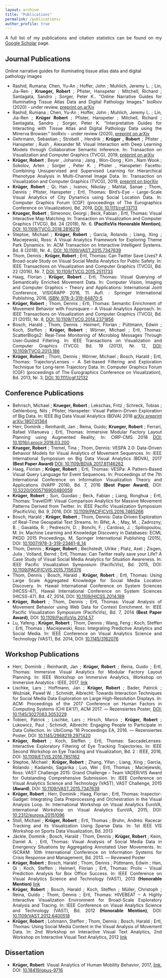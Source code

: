 ```yaml
---
layout: archive
title: "Publications"
permalink: /publications/
author_profile: true
---
```


<p style="font-size:14px;max-width:600px;text-align:justify">A full list of my publications and citation statistics can be found on my <a href="https://scholar.google.com/citations?user=UHmEAooAAAAJ" target="_blank"><u>Google Scholar</u></a> page.</p>

Journal Publications
------

Online narrative guides for illuminating tissue atlas data and digital pathology images

* <div style="font-size:14px;max-width:600px;text-align:justify">Rashid, Rumana; Chen, Yu-An ; Hoffer, John ; Muhlich, Jeremy L. ; Lin, Jia-Ren ; <b>Krueger, Robert</b> ; Pfister, Hanspeter ; Mitchell, Richard ; Santagata, Sandro ; Sorger, Peter K.. "Online Narrative Guides for Illuminating Tissue Atlas Data and Digital Pathology Images." bioRxiv (2020) - under review, <a href="https://www.biorxiv.org/content/10.1101/2020.03.27.001834v2.full.pdf" target="_blank"><u>preprint on arXiv</u></a></div>

* <div style="font-size:14px;max-width:600px;text-align:justify">Rashid, Rumana ; Chen, Yu-An ; Hoffer, John ; Muhlich, Jeremy L. ; Lin, Jia-Ren ; <b>Krüger Robert</b> ; Pfister, Hanspeter ; Mitchell, Richard ; Santagata, Sandro ; Sorger, Peter K. "Interpretative Guides for Interacting with Tissue Atlas and Digital Pathology Data using the Minerva Browser." bioRxiv - under review (2020), <a href="https://www.biorxiv.org/content/10.1101/2020.03.27.001834v1.full.pdf" target="_blank"><u>preprint on arXiv</u></a></div>

* <div style="font-size:14px;max-width:600px;text-align:justify">Gehrmann, Sebastian ; Strobelt , Hendrik ; <b>Krüger , Robert</b> ; Pfister , Hanspeter ; Rush , Alexander M: Visual Interaction with Deep Learning Models through Collaborative Semantic Inference. In: Transaction on Visualization and Computer Graphics (TVCG), 2019, <a href="https://arxiv.org/pdf/1907.10739.pdf" target="_blank"><u>preprint on arXiv</u></a></div>

* <div style="font-size:14px;max-width:600px;text-align:justify"><b>Krüger, Robert</b> ; Beyer , Johanna ; Jang , Won-Dong ; Kim , Nam Wook ; Sokolov, Arten ; Sorger , Peter K. ; Pfister , Hanspeter: Facetto: Combining Unsupervised and Supervised Learning for Hierarchical Phenotype Analysis in Multi-Channel Image Data. In: Transaction on Visualization and Computer Graphics (TVCG), 2019, <a href="https://doi.org/10.1101/722918" target="_blank"><u>preprint on biorXiv</u></a></div>

* <div style="font-size:14px;max-width:600px;text-align:justify"><b>Krüger, Robert</b> ; Qi, Han ; Ivanov, Nikolay ; Mahtal, Sanae ; Thom, Dennis ; Pfister, Hanspeter ; Ertl, Thomas: Bird’s-Eye - Large-Scale Visual Analytics of City Dynamics using Social Location Data. In: Computer Graphics Forum (CGF) (proceedings of The Eurographics Conference on Visualization), Bd. 2019, <a href="https://doi.org/10.1111/cgf.13713" target="_blank">DOI: <u>10.1111/cgf.13713</u></a></div>

* <div style="font-size:14px;max-width:600px;text-align:justify"><b>Krueger, Robert</b> ; Simeonov, Georgi ; Beck, Fabian ; Ertl, Thomas: Visual Interactive Map Matching. In: Transaction on Visualization and Computer Graphics (TVCG), Bd. 24 (2018), Nr. 6. <b>(PacificVis Honorable Mention)</b>, <a href="https://doi.org/10.1109/TVCG.2018.2816219" target="_blank">DOI: <u>10.1109/TVCG.2018.2816219</u></a></div>

* <div style="font-size:14px;max-width:600px;text-align:justify">Steptoe, Michael ; <b>Krüger, Robert</b> ; Garcia, Rolando ; Liang, Xing ; Maciejewski, Ross: A Visual Analytics Framework for Exploring Theme Park Dynamics. In: ACM Transaction on Interactive Intelligent Systems. Bd. 8 (2018), Nr. 4., <a href="https://doi.org/10.1109/VAST.2015.7347639" target="_blank">DOI: <u>10.1109/VAST.2015.7347639</u></a></div>

* <div style="font-size:14px;max-width:600px;text-align:justify">Thom, Dennis ; <b>Krüger, Robert</b> ; Ertl, Thomas: Can Twitter Save Lives? A Broad-scale Study on Visual Social Media Analytics for Public Safety. In: IEEE Transactions on Visualization and Computer Graphics (TVCG), Bd. 22 (2016), Nr. 7, <a href="https://doi.org/10.1109/TVCG.2015.2511733" target="_blank">DOI: <u>10.1109/TVCG.2015.2511733</u></a></div>

* <div style="font-size:14px;max-width:600px;text-align:justify">Haag, Florian ; <b>Krüger, Robert</b> ; Ertl, Thomas: Visual Querying of Semantically Enriched Movement Data. In: Computer Vision, Imaging and Computer Graphics – Theory and Applications: International Joint Conference, VISIGRAPP 2016, 11. Aufl. : Springer International Publishing, 2016, <a href="https://link.springer.com/chapter/10.1007/978-3-319-64870-5_12" target="_blank">ISBN: <u>978-3-319-64870-5</u></a></div>

* <div style="font-size:14px;max-width:600px;text-align:justify"><b>Krüger, Robert</b> ; Thom, Dennis ; Ertl, Thomas: Semantic Enrichment of Movement Behavior with Foursquare – A Visual Analytics Approach. In: IEEE Transactions on Visualization and Computer Graphics (TVCG), Bd. 21 (2015), Nr. 8, <a href="https://doi.org/10.1109/TVCG.2014.2371856" target="_blank">DOI: <u>10.1109/TVCG.2014.2371856</u></a></div>

* <div style="font-size:14px;max-width:600px;text-align:justify">Bosch, Harald ; Thom, Dennis ; Heimerl, Florian ; Püttmann, Edwin ; Koch, Steffen ; <b>Krüger, Robert</b> ; Wörner, Michael ; Ertl, Thomas: ScatterBlogs2: Real-Time Monitoring of Microblog Messages Through User-Guided Filtering. In: IEEE Transactions on Visualization and Computer Graphics (TVCG). Bd. 19 (2013), Nr. 12, <a href="https://doi.org/10.1109/TVCG.2013.186" target="_blank">DOI: <u>10.1109/TVCG.2013.186</u></a></div>

* <div style="font-size:14px;max-width:600px;text-align:justify"><b>Krüger, Robert</b> ; Thom, Dennis ; Wörner, Michael ; Bosch, Harald ; Ertl, Thomas: TrajectoryLenses – A Set-based Filtering and Exploration Technique for Long-term Trajectory Data. In: Computer Graphics Forum (CGF) (proceedings of The Eurographics Conference on Visualization), Bd. 2013, Nr. 3, <a href="https://doi.org/10.1111/cgf.12132" target="_blank">DOI: <u>10.1111/cgf.12132</u></a></div>

Conference Publications
------


* <div style="font-size:14px;max-width:600px;text-align:justify">Behrisch, Michael ; <b>Krueger, Robert</b> ; Lekschas, Fritz ; Schreck, Tobias ; Gehlenborg, Nils ; Pfister, Hanspeter: Visual Pattern-Driven Exploration of Big Data. In: IEEE Big Data Visual Analytics (BDVA) 2018 <a href="https://arxiv.org/abs/1807.01364" target="_blank"> <u>arXiv preprint arXiv:1807.01364</u></a></div>

* <div style="font-size:14px;max-width:600px;text-align:justify">Herr, Dominik ; Reinhardt, Jan ; Reina, Guido; <b>Krueger, Robert</b> ; Ferrari, Rafael Villanueva ; Ertl, Thomas: Immersive Modular Factory Layout Planning using Augmented Reality, In: CIRP-CMS 2018 <a href="https://doi.org/10.1016/j.procir.2018.03.200" target="_blank">DOI: <u>10.1016/j.procir.2018.03.200</u></a></div>

* <div style="font-size:14px;max-width:600px;text-align:justify"><b>Krueger, Robert</b> ; Tremel, Tina ; Thom, Dennis: VESPA 2.0: Data-Driven Behavior Models for Visual Analytics of Movement Sequences. In: IEEE International Symposium on Big Data Visual Analytics (BDVA), 2017 <b>(Best Paper Award)</b> <a href="https://doi.org/10.1109/BDVA.2017.8114626" target="_blank">DOI: <u>10.1109/BDVA.2017.81146262</u></a></div>

* <div style="font-size:14px;max-width:600px;text-align:justify">Haag, Florian ; <b>Krüger, Robert</b> ; Ertl, Thomas: VESPa: A Pattern-Based Visual Query Language for Event Sequences. In: Proceedings of the 7th International Conference on Information Visualization Theory and Applications (IVAPP 2016), Bd. 7, 2016 <b>(Best Paper Award)</b>, DOI: <a href="https://doi.org/10.5220/0005716900480059" target="_blank"><u>10.5220/0005716900480059</u></a></div>

* <div style="font-size:14px;max-width:600px;text-align:justify"><b>Krüger, Robert</b> ; Sun, Guodao ; Beck, Fabian ; Liang, Ronghua ; Ertl, Thomas: TravelDiff: Visual Comparison Analytics for Massive Movement Patterns Derived from Twitter. In: IEEE Pacific Visualization Symposium (PacificVis), Bd. 9, 2016, DOI: <a href="https://doi.org/10.1109/PACIFICVIS.2016.7465266" target="_blank"><u>10.1109/PACIFICVIS.2016.7465266</u></a></div>

* <div style="font-size:14px;max-width:600px;text-align:justify">Bosch, Harald ; <b>Krüger, Robert</b> ; Thom, Dennis: Data-Driven Exploration of Real-Time Geospatial Text Streams. In: Bifet, A. ; May, M. ; Zadrozny, B. ; Gavalda, R. ; Pedreschi, D. ; Bonchi, F. ; Cardoso, J. ; Spiliopoulou, M. In: Machine Learning and Knowledge Discovery in Databases: ECML PKDD 2015 Proceedings, M, Springer International Publishing (2015), DOI: <a href="https://doi.org/10.1007/978-3-319-23461-8_14" target="_blank"><u>10.1007/978-3-319-23461-8_14</u></a></div>

* <div style="font-size:14px;max-width:600px;text-align:justify">Thom, Dennis ; <b>Krüger, Robert</b> ; Bechstedt, Ulrike ; Platz, Axel ; Zisgen, Julia ; Volland, Bernd ; Ertl, Thomas: Can Twitter really save your Life? A Case Study of Visual Social Media Analytics for Situation Awareness. In: IEEE Pacific Visualization Symposium (PacificVis), Bd. 2015, DOI: <a href="https://doi.org/10.1109/PACIFICVIS.2015.7156376" target="_blank"><u>10.1109/PACIFICVIS.2015.7156376</u></a></div>

* <div style="font-size:14px;max-width:600px;text-align:justify">Thom, Dennis ; Bosch, Harald ; <b>Krüger, Robert</b> ; Ertl, Thomas: Using Large Scale Aggregated Knowledge for Social Media Location Discovery. In: Hawaii International Conference on System Sciences (HICSS-47), Hawaii International Conference on System Sciences (HICSS-47). Bd. 47, 2014, DOI: <a href="https://doi.org/10.1109/HICSS.2014.189" target="_blank"><u>10.1109/HICSS.2014.189</u></a></div>

* <div style="font-size:14px;max-width:600px;text-align:justify"><b>Krüger, Robert</b> ; Thom, Dennis ; Ertl, Thomas: Visual Analysis of Movement Behavior using Web Data for Context Enrichment. In: IEEE Pacific Visualization Symposium (PacificVis), Bd. 7, 2014 <b>(Best Paper Award)</b>, DOI: <a href="https://doi.org/10.1109/PacificVis.2014.57" target="_blank"><u>10.1109/PacificVis.2014.57</u></a></div>

* <div style="font-size:14px;max-width:600px;text-align:justify">Lu, Yafeng ; <b>Krüger, Robert</b> ; Thom, Dennis ; Wang, Feng ; Koch, Steffen ; Ertl, Thomas ; Maciejewski, Ross: Integrating Predictive Analytics and Social Media. In: IEEE Conference on Visual Analytics Science and Technology (VAST), Bd. 2014, DOI: <a href="http://doi.acm.org/10.1145/3162076" target="_blank"><u>10.1145/3162076</u></a></div>

Workshop Publications
------

* <div style="font-size:14px;max-width:600px;text-align:justify">Herr, Dominik ; Reinhardt, Jan ; <b>Krüger, Robert</b> ; Reina, Guido ; Ertl, Thomas: Immersive Visual Analytics for Modular Factory Layout Planning. In: IEEE Workshop on Immersive Analytics, Workshop on Immersive Analytics : IEEE, 2017, <a href="http://www.aviz.fr/~bbach/immersive2017/papers/IA_2278-paper.pdf" target="_blank"><u>link</u></a></div>

* <div style="font-size:14px;max-width:600px;text-align:justify">Lischke, Lars ; Hoffmann, Jan ; <b>Krüger, Robert</b> ; Bader, Patrick ; Woźniak, Paweł W. ; Schmidt, Albrecht: Towards Interaction Techniques for Social Media Data Exploration on Large High-Resolution Displays. In: ACM: Proceedings of the 2017 Conference on Human Factors in Computing Systems (CHI EA’17), ACM 2017. — Rezensiertes Poster, <a href="http://doi.acm.org/10.1145/3027063.3053229" target="_blank">DOI: <u>10.1145/3027063.3053229</u></a></div>

* <div style="font-size:14px;max-width:600px;text-align:justify">Tobien, Patrick ; Lischke, Lars ; Hirsch, Marco ; <b>Krüger, Robert</b> ; Lukowicz, Paul ; Schmidt, Albrecht: Engaging People to Participate in Data Collection. In: UbiComp ’16 Proceedings EA, 2016. — Rezensiertes Poster, DOI: <a href="https://doi.org/10.1145/2968219.2971420" target="_blank"><u>10.1145/2968219.2971420</u></a></div>

* <div style="font-size:14px;max-width:600px;text-align:justify"><b>Krüger, Robert</b> ; Koch, Steffen ; Ertl, Thomas: SaccadeLenses: Interactive Exploratory Filtering of Eye Tracking Trajectories. In: IEEE Second Workshop on Eye Tracking and Visualization, Bd. 2 : IEEE, 2016, DOI: <a href="https://doi.org/10.1109/ETVIS.2016.7851162" target="_blank"><u>10.1109/ETVIS.2016.7851162</u></a></div>

* <div style="font-size:14px;max-width:600px;text-align:justify">Steptoe, Michael ; <b>Krüger, Robert</b> ; Zhang, Yifan ; Liang, Xing ; Garcia, Rolando ; Kadambi, Sagarika ; Luo, Wei ; Ertl, Thomas ; Maciejewski, Ross: VAST Challenge 2015: Grand Challenge – Team VADER/VIS Award for Outstanding Comprehensive Submission. In: IEEE Conference on Visual Analytics Science and Technology (VAST), VAST Challenge, 2015 <b>(Award)</b>,  DOI: <a href="https://doi.org/10.1109/VAST.2015.7347639" target="_blank"><u>10.1109/VAST.2015.7347639</u></a></div>

* <div style="font-size:14px;max-width:600px;text-align:justify"><b>Krüger, Robert</b> ; Herr, Dominik ; Haag, Florian ; Ertl, Thomas: Inspector-Gadget: Integrating Data Preprocessing and Orchestration in the Visual Analysis Loop. In: International Workshop on Visual Analytics EuroVA, International Workshop on Visual Analytics EuroVA, 2015, DOI: <a href="http://dx.doi.org/10.2312/eurova.20151096" target="_blank"><u>10.2312/eurova.20151096</u></a></div>

* <div style="font-size:14px;max-width:600px;text-align:justify">Stoll, Michael ; <b>Krüger, Robert</b> ; Ertl, Thomas ; Bruhn, Andrés: Racecar Tracking and its Visualization Using Sparse Data. In: 1st IEEE VIS Workshop on Sports Data Visualization, Bd. 2013</div>

* <div style="font-size:14px;max-width:600px;text-align:justify">Jäckle, Dominik ; Bosch, Harald ; Thom, Dennis ; <b>Krüger, Robert</b> ; Keim, Daniel A. ; Ertl, Thomas: Visual Analysis of Social Media Data in Emergency Situations by Aggregating Annotated User Movements. In: ISCRAM: 10th International Conference on Information Systems for Crisis Response and Management, Bd. 2013. — Reviewed Poster</div>

* <div style="font-size:14px;max-width:600px;text-align:justify"><b>Krüger, Robert</b> ; Bosch, Harald ; Thom, Dennis ; Püttmann, Edwin ; Han, Qi ; Koch, Steffen ; Heimerl, Florian ; Ertl, Thomas: Prolix – Visual Prediction Analysis for Box Office Success. In: IEEE Conference on Visual Analytics Science and Technology (VAST), 2013 <b>(Honorable Mention)</b> <a href="https://www.researchgate.net/profile/R_Krueger/publication/260864010_Prolix-Visual_Prediction_Analysis_for_Box_Office_Success/links/575d360f08aec91374ae7a6a/Prolix-Visual-Prediction-Analysis-for-Box-Office-Success.pdf"  target="_blank"><u>link</u></a></div>
  
* <div style="font-size:14px;max-width:600px;text-align:justify"><b>Krüger, Robert</b> ; Bosch, Harald ; Koch, Steffen ; Müller, Christoph ; Reina, Guido ; Thom, Dennis ; Ertl, Thomas: HIVEBEAT – A Highly Interactive Visualization Environment for Broad-Scale Exploratory Analysis and Tracing. In: IEEE Conference on Visual Analytics Science and Technology (VAST), Bd. 2012 <b>(Honorable Mention)</b>, DOI: <a href="https://doi.org/10.1109/VAST.2012.6400518" target="_blank"><u>10.1109/VAST.2012.6400518</u></a></div>

* <div style="font-size:14px;max-width:600px;text-align:justify"><b>Krüger, Robert</b> ; Lohmann, Steffen ; Thom, Dennis ; Bosch, Harald ; Ertl, Thomas: Using Social Media Content in the Visual Analysis of Movement Data. In: 2nd Workshop on Interactive Visual Text Analytics, 2nd Workshop on Interactive Visual Text Analytics, 2012 <a href="https://pdfs.semanticscholar.org/37cd/b884f87c031ecebbb82ed2aa279a497a58b5.pdf" target="_blank"><u>link</u></a></div>

Dissertation
------

* <div style="font-size:14px;max-width:600px;text-align:justify"><b>Krüger, Robert</b>: Visual Analytics of Human Mobility Behavior, 2017, <a href="https://elib.uni-stuttgart.de/bitstream/11682/9733/3/dissertation_krueger_robert.pdf" target="_blank"><u>link</u></a>, DOI: <a href="http://dx.doi.org/10.18419/opus-9716" target="_blank"><u>10.18419/opus-9716</u></a></div>
